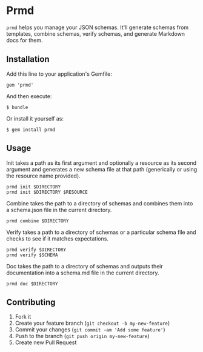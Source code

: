 # Prmd

`prmd` helps you manage your JSON schemas. It'll generate schemas from templates, combine schemas, verify schemas, and generate Markdown docs for them.

## Installation

Add this line to your application's Gemfile:

    gem 'prmd'

And then execute:

    $ bundle

Or install it yourself as:

    $ gem install prmd

## Usage

Init takes a path as its first argument and optionally a resource as its second argument and generates a new schema file at that path (generically or using the resource name provided).

```
prmd init $DIRECTORY
prmd init $DIRECTORY $RESOURCE
```

Combine takes the path to a directory of schemas and combines them into a schema.json file in the current directory.

```
prmd combine $DIRECTORY
```

Verify takes a path to a directory of schemas or a particular schema file and checks to see if it matches expectations.

```
prmd verify $DIRECTORY
prmd verify $SCHEMA
```

Doc takes the path to a directory of schemas and outputs their documentation into a schema.md file in the current directory.

```
prmd doc $DIRECTORY
```

## Contributing

1. Fork it
2. Create your feature branch (`git checkout -b my-new-feature`)
3. Commit your changes (`git commit -am 'Add some feature'`)
4. Push to the branch (`git push origin my-new-feature`)
5. Create new Pull Request
